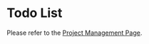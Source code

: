 # Todo List

Please refer to the [Project Management Page](https://github.com/orgs/onesoft-sudo/projects/3).
